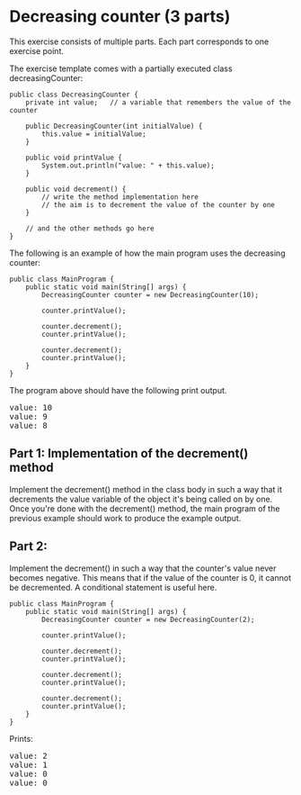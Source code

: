 # Decreasing counter (3 parts)

This exercise consists of multiple parts. Each part corresponds to one exercise point.

The exercise template comes with a partially executed class decreasingCounter:

```
public class DecreasingCounter {
    private int value;   // a variable that remembers the value of the counter

    public DecreasingCounter(int initialValue) {
        this.value = initialValue;
    }

    public void printValue {
        System.out.println("value: " + this.value);
    }

    public void decrement() {
        // write the method implementation here
        // the aim is to decrement the value of the counter by one
    }

    // and the other methods go here
}
```

The following is an example of how the main program uses the decreasing counter:
```
public class MainProgram {
    public static void main(String[] args) {
        DecreasingCounter counter = new DecreasingCounter(10);

        counter.printValue();

        counter.decrement();
        counter.printValue();

        counter.decrement();
        counter.printValue();
    }
}
```
The program above should have the following print output.

<pre>
value: 10
value: 9
value: 8
</pre>

## Part 1: Implementation of the decrement() method

Implement the decrement() method in the class body in such a way that it decrements the value variable of the object it's being called on by one. Once you're done with the decrement() method, the main program of the previous example should work to produce the example output.

## Part 2: 
Implement the decrement() in such a way that the counter's value never becomes negative. This means that if the value of the counter is 0, it cannot be decremented. A conditional statement is useful here.

```
public class MainProgram {
    public static void main(String[] args) {
        DecreasingCounter counter = new DecreasingCounter(2);

        counter.printValue();

        counter.decrement();
        counter.printValue();

        counter.decrement();
        counter.printValue();

        counter.decrement();
        counter.printValue();
    }
}
```
Prints:
<pre>
value: 2
value: 1
value: 0
value: 0
</pre>